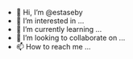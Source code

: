 - 👋 Hi, I’m @estaseby
- 👀 I’m interested in ...
- 🌱 I’m currently learning ...
- 💞️ I’m looking to collaborate on ...
- 📫 How to reach me ...

<!---
estaseby/estaseby is a ✨ special ✨ repository because its `README.md` (this file) appears on your GitHub profile.
You can click the Preview link to take a look at your changes.
--->
